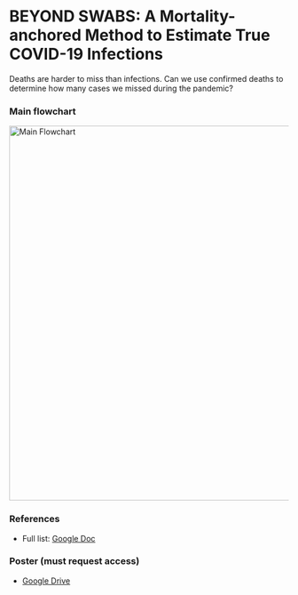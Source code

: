 # BEYOND SWABS: A Mortality-anchored Method to Estimate True COVID-19 Infections

Deaths are harder to miss than infections. Can we use confirmed deaths to determine how many cases we missed during the pandemic?

### Main flowchart
<img width="1802" height="674" alt="Main Flowchart" src="https://github.com/user-attachments/assets/b7258719-fd91-4b51-8d42-b04b25ef9e99" />

### References
- Full list: <a href="https://docs.google.com/document/d/16OSf1nbo-4-U9MysgSRBKBPdP1VvwE8xjwVBq0LVYZ0/edit?usp=sharing">Google Doc</a>

### Poster (must request access)
- <a href="https://drive.google.com/file/d/146-WjLFF532OaxkafcxJWBLqHRuQTxW6/view?usp=sharing">Google Drive</a>
